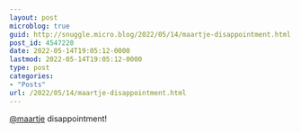 ```yaml
---
layout: post
microblog: true
guid: http://snuggle.micro.blog/2022/05/14/maartje-disappointment.html
post_id: 4547220
date: 2022-05-14T19:05:12-0000
lastmod: 2022-05-14T19:05:12-0000
type: post
categories:
- "Posts"
url: /2022/05/14/maartje-disappointment.html
---
```

<p><span class="h-card" translate="no"><a href="https://blahaj.social/@maartje" class="u-url mention">@<span>maartje</span></a></span> disappointment!</p>
